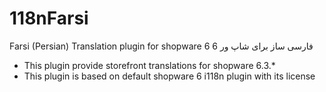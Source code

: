 # 118nFarsi
Farsi (Persian) Translation plugin for shopware 6
فارسی ساز برای شاپ ور 6


- This plugin provide storefront translations for shopware 6.3.*
- This plugin is based on default shopware 6 i118n plugin with its license 
